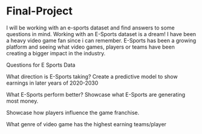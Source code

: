 # Final-Project
 I will be working with an e-sports dataset and find answers to some questions in mind.
Working with an E-Sports dataset is a dream! I have been a heavy video game fan since i can remember. E-Sports has been a growing platform and seeing what video games, players or teams have been creating a bigger impact in the industry. 

Questions for E Sports Data 

What direction is E-Sports taking? Create a predictive model to show earnings in later years of 2020-2030 

What E-Sports perform better? Showcase what E-Sports are generating most money.  

Showcase how players influence the game franchise. 

What genre of video game has the highest earning teams/player

